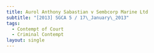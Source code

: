 ```yaml
---
title: Aurol Anthony Sabastian v Sembcorp Marine Ltd
subtitle: "[2013] SGCA 5 / 17\_January\_2013"
tags:
  - Contempt of Court
  - Criminal Contempt
layout: single
---
```


